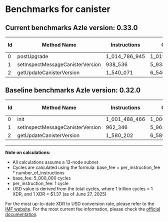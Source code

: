 # Benchmarks for canister

## Current benchmarks Azle version: 0.33.0
| Id | Method Name | Instructions | Cycles | USD | USD/Million Calls | Change |
|-----------|-------------|------------|--------|-----|--------------|-------|
| 0 | postUpgrade | 1_014_786_945 | 1_019_786_945 | $0.0013971081 | $1_397.10 | <font color="red">+13_298_479</font> |
| 1 | setInspectMessageCanisterVersion | 938_536 | 5_938_536 | $0.0000081358 | $8.13 | <font color="green">-23_810</font> |
| 2 | getUpdateCanisterVersion | 1_540_071 | 6_540_071 | $0.0000089599 | $8.95 | <font color="green">-40_131</font> |

## Baseline benchmarks Azle version: 0.32.0
| Id | Method Name | Instructions | Cycles | USD | USD/Million Calls |
|-----------|-------------|------------|--------|-----|--------------|
| 0 | init | 1_001_488_466 | 1_006_488_466 | $0.0013788892 | $1_378.88 |
| 1 | setInspectMessageCanisterVersion | 962_346 | 5_962_346 | $0.0000081684 | $8.16 |
| 2 | getUpdateCanisterVersion | 1_580_202 | 6_580_202 | $0.0000090149 | $9.01 |



---

**Note on calculations:**
- All calculations assume a 13-node subnet
- Cycles are calculated using the formula: base_fee + per_instruction_fee \* number_of_instructions
- base_fee: 5_000_000 cycles
- per_instruction_fee: 1 cycle
- USD value is derived from the total cycles, where 1 trillion cycles = 1 XDR, and 1 XDR = $1.37 (as of June 27, 2025)

For the most up-to-date XDR to USD conversion rate, please refer to the [IMF website](https://www.imf.org/external/np/fin/data/rms_sdrv.aspx).
For the most current fee information, please check the [official documentation](https://internetcomputer.org/docs/references/cycles-cost-formulas).